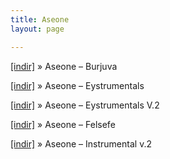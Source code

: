 ```yaml
---
title: Aseone
layout: page

---
```

<a href="https://cloud.mail.ru/public/0574d93b8b42/Aseone%20-%20Burjuva" target="_blank">[indir]</a>  »  Aseone &#8211; Burjuva

<a href="https://cloud.mail.ru/public/7bcf23fe2e3e/Aseone%20-%20Eystrumentals" target="_blank">[indir]</a>  »  Aseone &#8211; Eystrumentals

<a href="https://cloud.mail.ru/public/d1167b32ad44/Aseone%20-%20%C4%B0nstrumental%20Volume%202" target="_blank">[indir]</a>  »  Aseone &#8211; Eystrumentals V.2

<a href="https://cloud.mail.ru/public/61b642400c94/Aseone%20-%20Felsefe" target="_blank">[indir]</a>  »  Aseone &#8211; Felsefe

<a href="https://cloud.mail.ru/public/d1167b32ad44/Aseone%20-%20%C4%B0nstrumental%20Volume%202" target="_blank">[indir]</a>  »  Aseone &#8211; Instrumental v.2